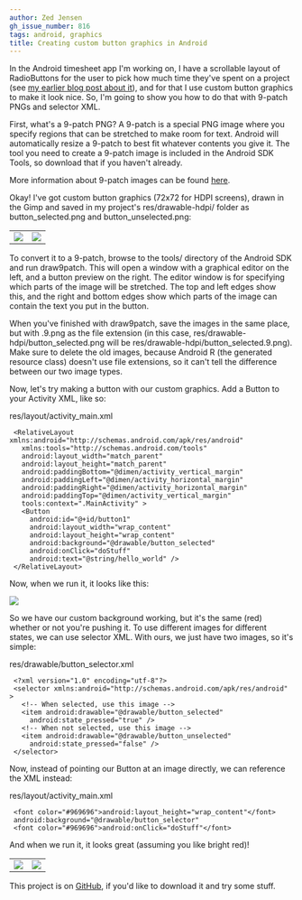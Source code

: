 ```yaml
---
author: Zed Jensen
gh_issue_number: 816
tags: android, graphics
title: Creating custom button graphics in Android
---
```


In the Android timesheet app I'm working on, I have a scrollable layout of RadioButtons for the user to pick how much time they've spent on a project (see [my earlier blog post about it](http://blog.endpoint.com/2013/05/dynamically-adding-custom-radio-buttons.html)), and for that I use custom button graphics to make it look nice. So, I'm going to show you how to do that with 9-patch PNGs and selector XML.

First, what's a 9-patch PNG? A 9-patch is a special PNG image where you specify regions that can be stretched to make room for text. Android will automatically resize a 9-patch to best fit whatever contents you give it. The tool you need to create a 9-patch image is included in the Android SDK Tools, so download that if you haven't already.

More information about 9-patch images can be found [here](http://developer.android.com/guide/topics/graphics/2d-graphics.html#nine-patch).

Okay! I've got custom button graphics (72x72 for HDPI screens), drawn in the Gimp and saved in my project's res/drawable-hdpi/ folder as button_selected.png and button_unselected.png:

<table>
<tbody><tr>
<td>
<a href="/blog/2013/06/07/creating-custom-button-graphics-in/image-0-big.png" imageanchor="1"><img border="0" src="/blog/2013/06/07/creating-custom-button-graphics-in/image-0.png"/></a>
</td>
<td>
<a href="/blog/2013/06/07/creating-custom-button-graphics-in/image-1-big.png" imageanchor="1"><img border="0" src="/blog/2013/06/07/creating-custom-button-graphics-in/image-1.png"/></a>
</td></tr>
</tbody></table>

To convert it to a 9-patch, browse to the tools/ directory of the Android SDK and run draw9patch. This will open a window with a graphical editor on the left, and a button preview on the right. The editor window is for specifying which parts of the image will be stretched. The top and left edges show this, and the right and bottom edges show which parts of the image can contain the text you put in the button.

When you've finished with draw9patch, save the images in the same place, but with .9.png as the file extension (in this case, res/drawable-hdpi/button_selected.png will be res/drawable-hdpi/button_selected.9.png). Make sure to delete the old images, because Android R (the generated resource class) doesn't use file extensions, so it can't tell the difference between our two image types.

Now, let's try making a button with our custom graphics. Add a Button to your Activity XML, like so:

res/layout/activity_main.xml

```
 <RelativeLayout xmlns:android="http://schemas.android.com/apk/res/android"
   xmlns:tools="http://schemas.android.com/tools"
   android:layout_width="match_parent"
   android:layout_height="match_parent"
   android:paddingBottom="@dimen/activity_vertical_margin"
   android:paddingLeft="@dimen/activity_horizontal_margin"
   android:paddingRight="@dimen/activity_horizontal_margin"
   android:paddingTop="@dimen/activity_vertical_margin"
   tools:context=".MainActivity" >
   <Button
     android:id="@+id/button1"
     android:layout_width="wrap_content"
     android:layout_height="wrap_content"
     android:background="@drawable/button_selected"
     android:onClick="doStuff"
     android:text="@string/hello_world" />
 </RelativeLayout>
```

Now, when we run it, it looks like this:

<a href="/blog/2013/06/07/creating-custom-button-graphics-in/image-2-big.png" imageanchor="1"><img border="0" src="/blog/2013/06/07/creating-custom-button-graphics-in/image-2.png"/></a>

So we have our custom background working, but it's the same (red) whether or not you're pushing it. To use different images for different states, we can use selector XML. With ours, we just have two images, so it's simple:

res/drawable/button_selector.xml

```
 <?xml version="1.0" encoding="utf-8"?>
 <selector xmlns:android="http://schemas.android.com/apk/res/android" >
   <!-- When selected, use this image -->
   <item android:drawable="@drawable/button_selected"
     android:state_pressed="true" />
   <!-- When not selected, use this image -->
   <item android:drawable="@drawable/button_unselected"
     android:state_pressed="false" />
 </selector>
```

Now, instead of pointing our Button at an image directly, we can reference the XML instead:

res/layout/activity_main.xml

```
 <font color="#969696">android:layout_height="wrap_content"</font>
 android:background="@drawable/button_selector"
 <font color="#969696">android:onClick="doStuff"</font>
```

And when we run it, it looks great (assuming you like bright red)!

<table>
<tbody><tr>
<td>
<a href="/blog/2013/06/07/creating-custom-button-graphics-in/image-3-big.png" imageanchor="1"><img border="0" src="/blog/2013/06/07/creating-custom-button-graphics-in/image-3.png"/></a>
</td>
<td>
<a href="/blog/2013/06/07/creating-custom-button-graphics-in/image-4-big.png" imageanchor="1"><img border="0" src="/blog/2013/06/07/creating-custom-button-graphics-in/image-4.png"/></a>
</td>
</tr>
</tbody></table>

This project is on [GitHub,](https://github.com/obnoxiousorc/com.example.custombuttonsdemo) if you'd like to download it and try some stuff.
